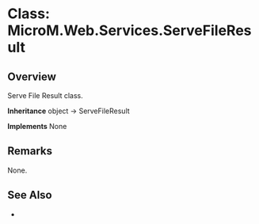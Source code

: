 # Class: MicroM.Web.Services.ServeFileResult
## Overview
Serve File Result class.

**Inheritance**
object -> ServeFileResult

**Implements**
None

## Remarks
None.

## See Also
-